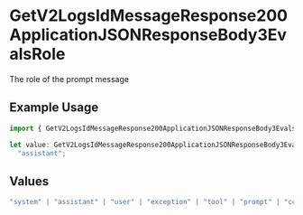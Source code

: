 # GetV2LogsIdMessageResponse200ApplicationJSONResponseBody3EvalsRole

The role of the prompt message

## Example Usage

```typescript
import { GetV2LogsIdMessageResponse200ApplicationJSONResponseBody3EvalsRole } from "orq-poc-typescript-multi-env-version/models/operations";

let value: GetV2LogsIdMessageResponse200ApplicationJSONResponseBody3EvalsRole =
  "assistant";
```

## Values

```typescript
"system" | "assistant" | "user" | "exception" | "tool" | "prompt" | "correction" | "expected_output"
```